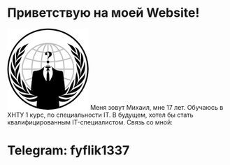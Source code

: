# Приветствую на моей Website!
![Image photo](https://github.com/globo22222/Mishamavashi/blob/main/%D0%91%D0%B5%D0%B7%20%D0%BD%D0%B0%D0%B7%D0%B2%D0%B0%D0%BD%D0%B8%D1%8F.png)
Меня зовут Михаил, мне 17 лет. Обучаюсь в ХНТУ 1 курс, по специальности IT.
В будущем, хотел бы стать квалифицированным IT-специалистом.
Связь со мной:
# Telegram: fyflik1337
